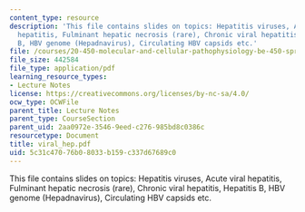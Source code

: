 ```yaml
---
content_type: resource
description: 'This file contains slides on topics: Hepatitis viruses, Acute viral
  hepatitis, Fulminant hepatic necrosis (rare), Chronic viral hepatitis, Hepatitis
  B, HBV genome (Hepadnavirus), Circulating HBV capsids etc.'
file: /courses/20-450-molecular-and-cellular-pathophysiology-be-450-spring-2005/5c31c47076b08033b159c337d67689c0_viral_hep.pdf
file_size: 442584
file_type: application/pdf
learning_resource_types:
- Lecture Notes
license: https://creativecommons.org/licenses/by-nc-sa/4.0/
ocw_type: OCWFile
parent_title: Lecture Notes
parent_type: CourseSection
parent_uid: 2aa0972e-3546-9eed-c276-985bd8c0386c
resourcetype: Document
title: viral_hep.pdf
uid: 5c31c470-76b0-8033-b159-c337d67689c0
---
```

This file contains slides on topics: Hepatitis viruses, Acute viral hepatitis, Fulminant hepatic necrosis (rare), Chronic viral hepatitis, Hepatitis B, HBV genome (Hepadnavirus), Circulating HBV capsids etc.